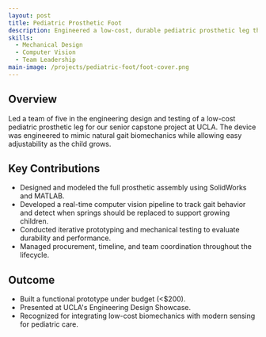 ```yaml
---
layout: post
title: Pediatric Prosthetic Foot
description: Engineered a low-cost, durable pediatric prosthetic leg that adapts to growth, integrating mechanical design with real-time gait tracking.
skills:
  - Mechanical Design
  - Computer Vision
  - Team Leadership
main-image: /projects/pediatric-foot/foot-cover.png
---
```


## Overview

Led a team of five in the engineering design and testing of a low-cost pediatric prosthetic leg for our senior capstone project at UCLA. The device was engineered to mimic natural gait biomechanics while allowing easy adjustability as the child grows.

## Key Contributions

- Designed and modeled the full prosthetic assembly using SolidWorks and MATLAB.
- Developed a real-time computer vision pipeline to track gait behavior and detect when springs should be replaced to support growing children.
- Conducted iterative prototyping and mechanical testing to evaluate durability and performance.
- Managed procurement, timeline, and team coordination throughout the lifecycle.

## Outcome

- Built a functional prototype under budget (<$200).
- Presented at UCLA's Engineering Design Showcase.
- Recognized for integrating low-cost biomechanics with modern sensing for pediatric care.


